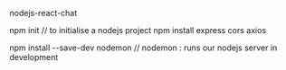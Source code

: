 nodejs-react-chat

npm init // to initialise a nodejs project
npm install express cors axios

npm install --save-dev nodemon // nodemon : runs our nodejs server in development

